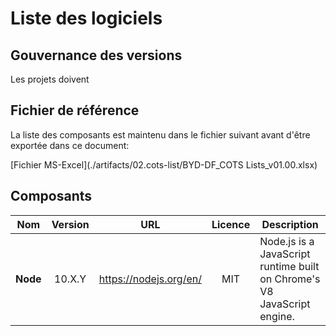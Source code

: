 # Liste des logiciels

## Gouvernance des versions

Les projets doivent 

## Fichier de référence

La liste des composants est maintenu dans le fichier suivant avant d'être exportée dans ce document:

[Fichier MS-Excel](./artifacts/02.cots-list/BYD-DF_COTS Lists_v01.00.xlsx)

## Composants

|**Nom**|Version|URL|Licence|Description|
|---|:---:|---|:---:|---|
|**Node**|10.X.Y|https://nodejs.org/en/|MIT|Node.js is a JavaScript runtime built on Chrome's V8 JavaScript engine.|
